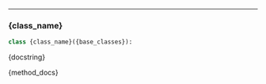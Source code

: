 ---
<a id="{class_name}"></a>
### {class_name}

```python
class {class_name}({base_classes}):
```

{docstring}

{method_docs}

